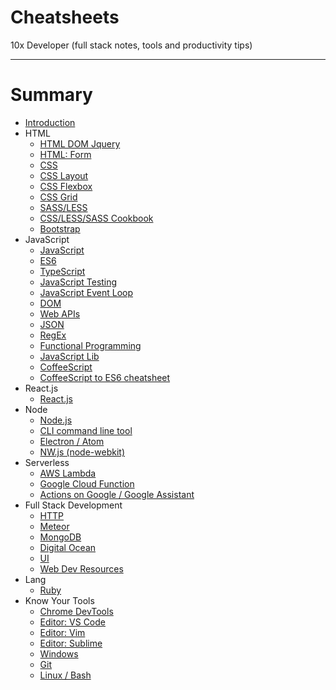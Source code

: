 # Cheatsheets

10x Developer (full stack notes, tools and productivity tips) 

---
# Summary

* [Introduction](README.md)
* HTML
    * [HTML DOM Jquery](HTML_DOM_JQuery.md)
    * [HTML: Form](html_form.md)
    * [CSS](CSS.md)
    * [CSS Layout](CSS_Layout.md)
    * [CSS Flexbox](CSS_Flexbox.md)
    * [CSS Grid](CSS_Grid.md)
    * [SASS/LESS](CSS_SASS.md)
    * [CSS/LESS/SASS Cookbook](CSS_Cookbook.md)
    * [Bootstrap](Bootstrap.md)
* JavaScript
    * [JavaScript](javascript.md)
    * [ES6](ES6.md)
    * [TypeScript](typescript.md)
    * [JavaScript Testing](javaScript_testing.md)
    * [JavaScript Event Loop](javaScript_event_loop.md)
    * [DOM](dom.md)
    * [Web APIs](web_api.md)
    * [JSON](json.md)
    * [RegEx](RegEx.md)
    * [Functional Programming](functional_programming.md)
    * [JavaScript Lib](javascript_lib.md)
    * [CoffeeScript](coffeescript.md)
    * [CoffeeScript to ES6 cheatsheet](coffeescript_to_es6.md)
* React.js
    * [React.js](reactjs.md)
* Node
    * [Node.js](node.md)
    * [CLI command line tool](cli.md)
    * [Electron / Atom](Electron.md)
    * [NW.js \(node-webkit\)](nw.md)
* Serverless
    * [AWS Lambda](aws_lambda.md)
    * [Google Cloud Function](google_cloud_function.md)
    * [Actions on Google / Google Assistant](actions_on_google.md)
* Full Stack Development
    * [HTTP](http.md)
    * [Meteor](meteor.md)
    * [MongoDB](mongodb.md)
    * [Digital Ocean](DigitalOcean.md)
    * [UI](ui_domain.md)
    * [Web Dev Resources](web_dev_resources.md)
* Lang
    * [Ruby](ruby.md)
* Know Your Tools
    * [Chrome DevTools](DevTools.md)
    * [Editor: VS Code](editor_vs_code.md)
    * [Editor: Vim](editor_vim.md)
    * [Editor: Sublime](editor_sublime.md)
    * [Windows](development_tools.md)
    * [Git](git.md)
    * [Linux / Bash](linux_bash.md)
